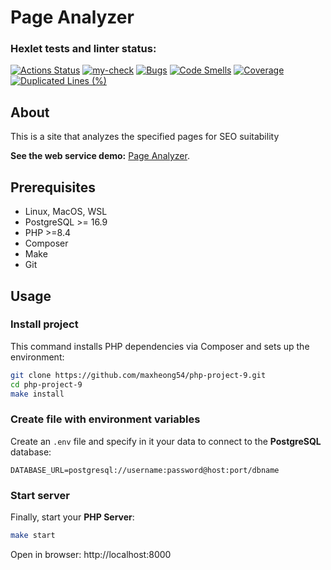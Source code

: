 # Page Analyzer

### Hexlet tests and linter status:
[![Actions Status](https://github.com/maxheong54/php-project-9/actions/workflows/hexlet-check.yml/badge.svg)](https://github.com/maxheong54/php-project-9/actions)
[![my-check](https://github.com/maxheong54/php-project-9/actions/workflows/my-chek.yml/badge.svg?branch=main)](https://github.com/maxheong54/php-project-9/actions/workflows/my-chek.yml)
[![Bugs](https://sonarcloud.io/api/project_badges/measure?project=maxheong54_php-project-9&metric=bugs)](https://sonarcloud.io/summary/new_code?id=maxheong54_php-project-9)
[![Code Smells](https://sonarcloud.io/api/project_badges/measure?project=maxheong54_php-project-9&metric=code_smells)](https://sonarcloud.io/summary/new_code?id=maxheong54_php-project-9)
[![Coverage](https://sonarcloud.io/api/project_badges/measure?project=maxheong54_php-project-9&metric=coverage)](https://sonarcloud.io/summary/new_code?id=maxheong54_php-project-9)
[![Duplicated Lines (%)](https://sonarcloud.io/api/project_badges/measure?project=maxheong54_php-project-9&metric=duplicated_lines_density)](https://sonarcloud.io/summary/new_code?id=maxheong54_php-project-9)

## About

This is a site that analyzes the specified pages for SEO suitability

**See the web service demo:** [Page Analyzer](https://php-project-9-8zqc.onrender.com).

## Prerequisites

+ Linux, MacOS, WSL
+ PostgreSQL >= 16.9
+ PHP >=8.4
+ Composer
+ Make
+ Git


## Usage

### Install project

This command installs PHP dependencies via Composer and sets up the environment:

```bash
git clone https://github.com/maxheong54/php-project-9.git
cd php-project-9
make install
```

### Create file with environment variables

Create an `.env` file and specify in it your data
to connect to the **PostgreSQL** database:

```dotenv
DATABASE_URL=postgresql://username:password@host:port/dbname
```

### Start server

Finally, start your **PHP Server**:

```bash
make start
```

Open in browser: http://localhost:8000